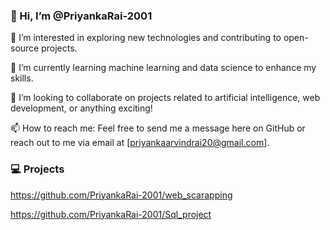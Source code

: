 ### 👋 Hi, I’m @PriyankaRai-2001

👀 I’m interested in exploring new technologies and contributing to open-source projects.

🌱 I’m currently learning machine learning and data science to enhance my skills.

💞️ I’m looking to collaborate on projects related to artificial intelligence, web development, or anything exciting!

📫 How to reach me: Feel free to send me a message here on GitHub or reach out to me via email at [priyankaarvindrai20@gmail.com].

### 💻 Projects

https://github.com/PriyankaRai-2001/web_scarapping

https://github.com/PriyankaRai-2001/Sql_project
